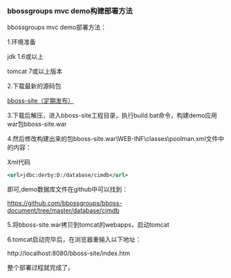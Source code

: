 ### bbossgroups mvc demo构建部署方法

bbossgroups mvc demo部署方法：

1.环境准备

jdk 1.6或以上

tomcat 7或以上版本

2.下载最新的源码包

[bboss-site（定期发布）](https://github.com/bbossgroups/bboss-site)

3.下载后解压，进入bboss-site工程目录，执行build.bat命令，构建demo应用war包bboss-site.war

4.然后修改构建出来的包bboss-site.war\WEB-INF\classes\poolman.xml文件中的内容：

Xml代码 

```xml
<url>jdbc:derby:D:/database/cimdb</url>   
```

即可,demo数据库文件在github中可以找到：

https://github.com/bbossgroups/bboss-document/tree/master/database/cimdb

5.将bboss-site.war拷贝到tomcat的webapps，启动tomcat

6.tomcat启动完毕后，在浏览器重输入以下地址：

http://localhost:8080/bboss-site/index.htm

整个部署过程就完成了。
  